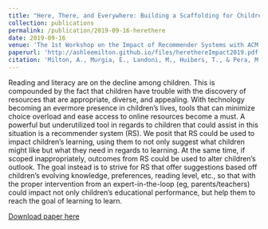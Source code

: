 ```yaml
---
title: "Here, There, and Everywhere: Building a Scaffolding for Children’s Learning Through Recommendations"
collection: publications
permalink: /publication/2019-09-16-herethere
date: 2019-09-16
venue: 'The 1st Workshop on the Impact of Recommender Systems with ACM RecSys 2019'
paperurl: 'http://ashleemilton.github.io/files/herethereImpact2019.pdf'
citation: 'Milton, A., Murgia, E., Landoni, M., Huibers, T., & Pera, M. S. (2019). &quot; Here, There, and Everywhere: Building a Scaffolding for Children’s Learning Through Recommendations &quot; <i>Proceddings of the 1st Workshop on the Impact of Recommender Systems with ACM RecSys 2019</i>.'
---
```

Reading and literacy are on the decline among children. This is compounded by the fact that children have trouble with the discovery of resources that are appropriate, diverse, and appealing. With technology becoming an evermore presence in children’s lives, tools that can minimize choice overload and ease access to online resources become a must. A powerful but underutilized tool in regards to children that could assist in this situation is a recommender system (RS). We posit that RS could be used to impact children’s learning, using them to not only suggest what children might like but what they need in regards to learning. At the same time, if scoped inappropriately, outcomes from RS could be used to alter children’s outlook. The goal instead is to strive for RS that offer suggestions based off children’s evolving knowledge, preferences, reading level, etc., so that with the proper intervention from an expert-in-the-loop (eg, parents/teachers) could impact not only children’s educational performance, but help them to reach the goal of learning to learn.

[Download paper here](http://ashleemilton.github.io/files/herethereImapact2019.pdf)